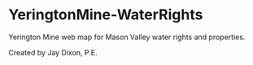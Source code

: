# YeringtonMine-WaterRights
Yerington Mine web map for Mason Valley water rights and properties.

Created by Jay Dixon, P.E.
